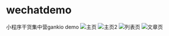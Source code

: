# wechatdemo
小程序干货集中营gankio demo
![主页](http://oni7r1rj8.bkt.clouddn.com/wechat-4.jpeg)
![主页2](http://oni7r1rj8.bkt.clouddn.com/wechat-5.jpeg)
![列表页](http://oni7r1rj8.bkt.clouddn.com/wechat-6.jpeg)
![文章页](http://oni7r1rj8.bkt.clouddn.com/wechat-7.jpeg)
